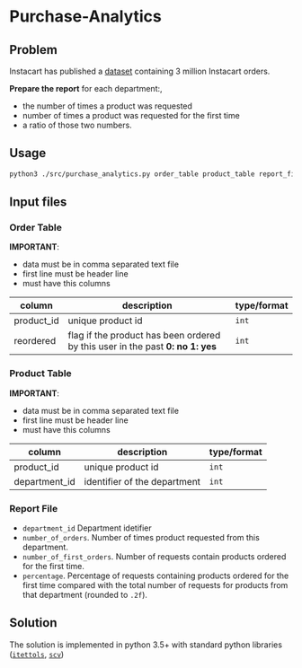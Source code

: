 # Purchase-Analytics


## Problem

Instacart has published a [dataset](https://www.instacart.com/datasets/grocery-shopping-2017) containing 3 million Instacart orders.

**Prepare the report** for each department:, 
+ the number of times a product was requested
+ number of times a product was requested for the first time 
+ a ratio of those two numbers.


## Usage 
```bash
python3 ./src/purchase_analytics.py order_table product_table report_file
```

## Input files
### Order Table 
**IMPORTANT**:
* data must be in comma separated text file
* first line must be header line
* must have this columns
 
| column     | description                                                                    | type/format |
| ---------- | ------------------------------------------------------------------------------ | ----------- |
| product_id | unique product id                                                              | `int`       |
| reordered  | flag if the product has been ordered by this user in the past **0: no 1: yes** | `int`       |

### Product Table
**IMPORTANT**:
* data must be in comma separated text file
* first line must be header line
* must have this columns
 
| column        | description                  | type/format |
| ------------- | ---------------------------- | ----------- |
| product_id    | unique product id            | `int`       |
| department_id | identifier of the department | `int`       |


### Report File
* `department_id` Department idetifier
* `number_of_orders`. Number of times  product requested from this department.
* `number_of_first_orders`. Number of  requests contain products ordered for the first time.
* `percentage`. Percentage of requests containing products ordered for the first time compared with the total number of requests for products from that department (rounded to `.2f`).

## Solution
The solution is implemented in python 3.5+
with standard python libraries ([`itettols`](https://docs.python.org/3.5/library/itertools.html),
[`scv`](https://docs.python.org/3.5/library/csv.html))

                       